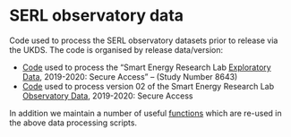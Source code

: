 # SERL observatory data

Code used to process the SERL observatory datasets prior to release via the UKDS. The code is organised by release data/version:

 * [Code](https://github.com/smartEnergyResearchLab/observatoryData/tree/master/scripts/2020_08) used to process the “Smart Energy Research Lab [Exploratory Data](https://beta.ukdataservice.ac.uk/datacatalogue/studies/study?id=8643), 2019-2020: Secure Access” – (Study Number 8643)
 * [Code](https://github.com/smartEnergyResearchLab/observatoryData/tree/master/scripts/edition02) used to process version 02 of the Smart Energy Research Lab [Observatory Data](https://beta.ukdataservice.ac.uk/datacatalogue/studies/study?id=8666), 2019-2020: Secure Access 

In addition we maintain a number of useful [functions](https://github.com/smartEnergyResearchLab/observatoryData/tree/master/scripts/functions) which are re-used in the above data processing scripts.
